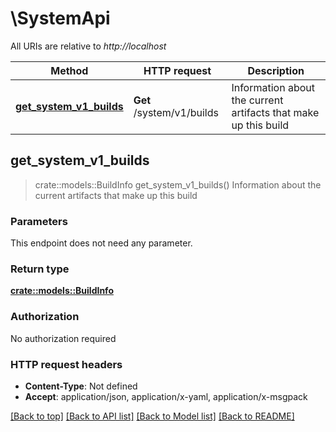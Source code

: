# \SystemApi

All URIs are relative to *http://localhost*

Method | HTTP request | Description
------------- | ------------- | -------------
[**get_system_v1_builds**](SystemApi.md#get_system_v1_builds) | **Get** /system/v1/builds | Information about the current artifacts that make up this build



## get_system_v1_builds

> crate::models::BuildInfo get_system_v1_builds()
Information about the current artifacts that make up this build

### Parameters

This endpoint does not need any parameter.

### Return type

[**crate::models::BuildInfo**](BuildInfo.md)

### Authorization

No authorization required

### HTTP request headers

- **Content-Type**: Not defined
- **Accept**: application/json, application/x-yaml, application/x-msgpack

[[Back to top]](#) [[Back to API list]](../README.md#documentation-for-api-endpoints) [[Back to Model list]](../README.md#documentation-for-models) [[Back to README]](../README.md)

